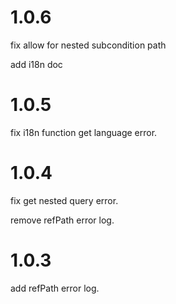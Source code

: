 # 1.0.6

fix allow for nested subcondition path

add i18n doc

# 1.0.5

fix i18n function get language error.

# 1.0.4

fix get nested query error.

remove refPath error log.

# 1.0.3

add refPath error log.
